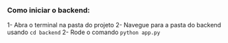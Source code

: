### Como iniciar o backend:
1- Abra o terminal na pasta do projeto
2- Navegue para a pasta do backend usando `cd backend`
2- Rode o comando `python app.py`